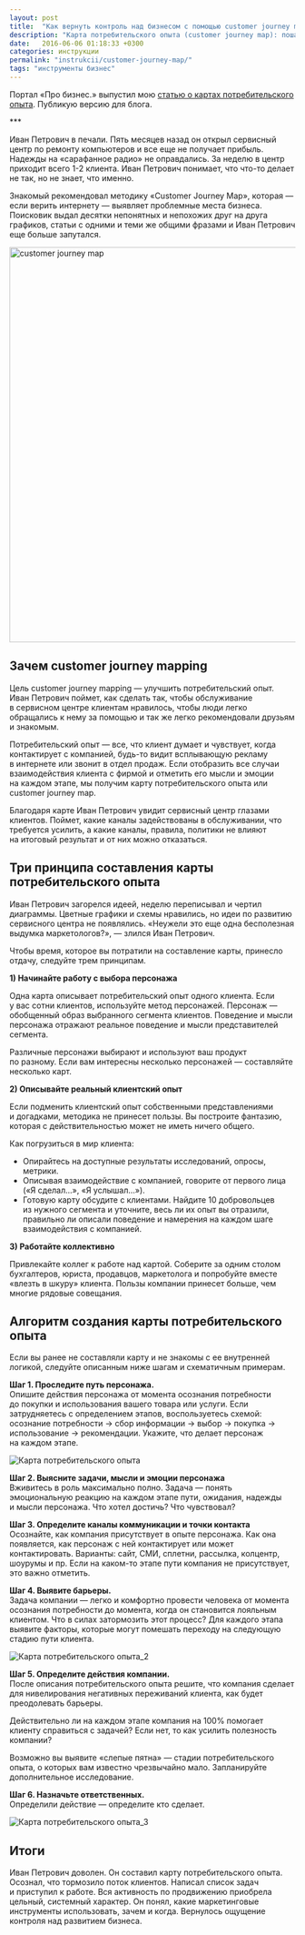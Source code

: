 ```yaml
---
layout: post
title:  "Как вернуть контроль над бизнесом с помощью customer journey map"
description: "Карта потребительского опыта (customer journey map): пошаговая инструкция по составлению и использованию."
date:   2016-06-06 01:18:33 +0300
categories: инструкции
permalink: "instrukcii/customer-journey-map/"
tags: "инструменты бизнес"
---
```


<p>Портал «Про бизнес.» выпустил мою <a href="http://probusiness.by/tech/2150-kak-vzglyanut-na-rabotu-kompanii-glazami-klientov-chtoby-povysit-prodazhi-metodika-customer-journey-mapping.html">статью о&nbsp;картах потребительского опыта</a>. Публикую версию для блога.</p><!--more-->
<p>***</p>
<p>Иван Петрович в&nbsp;печали. Пять месяцев назад он&nbsp;открыл сервисный центр по&nbsp;ремонту компьютеров и&nbsp;все еще не&nbsp;получает прибыль. Надежды на&nbsp;«сарафанное радио» не&nbsp;оправдались. За&nbsp;неделю в&nbsp;центр приходит всего <nobr>1-2 клиента.</nobr> Иван Петрович понимает, что что-то делает не&nbsp;так, но&nbsp;не&nbsp;знает, что именно.</p>
<p>Знакомый рекомендовал методику «Customer Journey Map», которая&nbsp;— если верить интернету&nbsp;— выявляет проблемные места бизнеса. Поисковик выдал десятки непонятных и&nbsp;непохожих друг на&nbsp;друга графиков, статьи с&nbsp;одними и&nbsp;теми&nbsp;же общими фразами и&nbsp;Иван Петрович еще больше запутался.</p>

<picture> <source srcset="/images/cjm4.webp" type="image/webp"> <img src="/images/cjm4.jpg" alt="customer journey map" width="695" height="695" /> </picture>


<h2>Зачем customer journey mapping</h2>
<p>Цель customer journey mapping&nbsp;— улучшить потребительский опыт. Иван Петрович поймет, как сделать так, чтобы обслуживание в&nbsp;сервисном центре клиентам нравилось, чтобы люди легко обращались к&nbsp;нему за&nbsp;помощью и&nbsp;так&nbsp;же легко рекомендовали друзьям и&nbsp;знакомым.</p>
<p>Потребительский опыт&nbsp;— все, что клиент думает и&nbsp;чувствует, когда контактирует с&nbsp;компанией, будь-то видит всплывающую рекламу в&nbsp;интернете или звонит в&nbsp;отдел продаж. Если отобразить все случаи взаимодействия клиента с&nbsp;фирмой и&nbsp;отметить его мысли и&nbsp;эмоции на&nbsp;каждом этапе, мы&nbsp;получим карту потребительского опыта или customer journey map.</p>
<p>Благодаря карте Иван Петрович увидит сервисный центр глазами клиентов. Поймет, какие каналы задействованы в&nbsp;обслуживании, что требуется усилить, а&nbsp;какие каналы, правила, политики не&nbsp;влияют на&nbsp;итоговый результат и&nbsp;от&nbsp;них можно отказаться.</p>
<h2>Три принципа составления карты потребительского опыта</h2>
<p>Иван Петрович загорелся идеей, неделю переписывал и&nbsp;чертил диаграммы. Цветные графики и&nbsp;схемы нравились, но&nbsp;идеи по&nbsp;развитию сервисного центра не&nbsp;появлялись. «Неужели это еще одна бесполезная выдумка маркетологов?»,&nbsp;— злился Иван Петрович. </p>

<p>Чтобы время, которое вы&nbsp;потратили на&nbsp;составление карты, принесло отдачу, следуйте трем принципам.</p>
<p><strong>1) Начинайте работу с&nbsp;выбора персонажа</strong></p>
<p>Одна карта описывает потребительский опыт одного клиента. Если у&nbsp;вас сотни клиентов, используйте метод персонажей. Персонаж&nbsp;— обобщенный образ выбранного сегмента клиентов. Поведение и&nbsp;мысли персонажа отражают реальное поведение и&nbsp;мысли представителей сегмента.</p>
<p>Различные персонажи выбирают и&nbsp;используют ваш продукт по&nbsp;разному. Если вам интересны несколько персонажей&nbsp;— составляйте несколько карт.</p>
<p><strong>2) Описывайте реальный клиентский опыт</strong></p>
<p>Если подменить клиентский опыт собственными представлениями и&nbsp;догадками, методика не&nbsp;принесет пользы. Вы&nbsp;построите фантазию, которая с&nbsp;действительностью может не&nbsp;иметь ничего общего.</p>
<p>Как погрузиться в&nbsp;мир клиента:</p>
<ul> 
<li>Опирайтесь на&nbsp;доступные результаты исследований, опросы, метрики.</li>
<li>Описывая взаимодействие с&nbsp;компанией, говорите от&nbsp;первого лица («Я&nbsp;сделал...», «Я&nbsp;услышал...»).</li>
<li>Готовую карту обсудите с&nbsp;клиентами. Найдите 10&nbsp;добровольцев из&nbsp;нужного сегмента и&nbsp;уточните, весь&nbsp;ли их&nbsp;опыт вы&nbsp;отразили, правильно&nbsp;ли описали поведение и&nbsp;намерения на&nbsp;каждом шаге взаимодействия с&nbsp;компанией.</li>
 </ul>
<p><strong>3) Работайте коллективно</strong></p>
<p>Привлекайте коллег к&nbsp;работе над картой. Соберите за&nbsp;одним столом бухгалтеров, юриста, продавцов, маркетолога и&nbsp;попробуйте вместе «влезть в&nbsp;шкуру» клиента. Пользы компании принесет больше, чем многие рядовые совещания.</p>
<h2>Алгоритм создания карты потребительского опыта</h2>
<p>Если вы&nbsp;ранее не&nbsp;составляли карту и&nbsp;не&nbsp;знакомы с&nbsp;ее&nbsp;внутренней логикой, следуйте описанным ниже шагам и&nbsp;схематичным примерам.</p>
<p><strong>Шаг&nbsp;1. Проследите путь персонажа.</strong><br/>
 Опишите действия персонажа от&nbsp;момента осознания потребности до&nbsp;покупки и&nbsp;использования вашего товара или услуги. Если затрудняетесь с&nbsp;определением этапов, воспользуетесь схемой: осознание потребности → сбор информации → выбор → покупка → использование → рекомендации. Укажите, что делает персонаж на&nbsp;каждом этапе. 
</p>
<picture> <source srcset="/images/cjm1.webp" type="image/webp"> <img src="/images/cjm1.jpg" alt="Карта потребительского опыта" /></picture>
<p><strong>Шаг&nbsp;2. Выясните задачи, мысли и&nbsp;эмоции персонажа</strong><br/>
 Вживитесь в&nbsp;роль максимально полно. Задача&nbsp;— понять эмоциональную реакцию на&nbsp;каждом этапе пути, ожидания, надежды и&nbsp;мысли персонажа. Что хотел достичь? Что чувствовал? 
</p>
<p><strong>Шаг&nbsp;3. Определите каналы коммуникации и&nbsp;точки контакта</strong><br/>
 Осознайте, как компания присутствует в&nbsp;опыте персонажа. Как она появляется, как персонаж с&nbsp;ней контактирует или может контактировать. Варианты: сайт, СМИ, сплетни, рассылка, колцентр, шоурумы и&nbsp;пр. Если на&nbsp;каком-то этапе пути компания не&nbsp;присутствует, это важно отметить. 
</p>
<p><strong>Шаг&nbsp;4. Выявите барьеры.</strong><br/>
 Задача компании&nbsp;— легко и&nbsp;комфортно провести человека от&nbsp;момента осознания потребности до&nbsp;момента, когда он&nbsp;становится лояльным клиентом. Что в&nbsp;силах затормозить этот процесс? Для каждого этапа выявите факторы, которые могут помешать переходу на&nbsp;следующую стадию пути клиента. 
</p>
<picture> <source srcset="/images/cjm2.webp" type="image/webp"> <img src="/images/cjm2.jpg" alt="Карта потребительского опыта_2" /></picture>
<p><strong>Шаг&nbsp;5. Определите действия компании.</strong><br/>
 После описания потребительского опыта решите, что компания сделает для нивелирования негативных переживаний клиента, как будет преодолевать барьеры. 
</p>
<p>Действительно&nbsp;ли на&nbsp;каждом этапе компания на&nbsp;100% помогает клиенту справиться с&nbsp;задачей? Если нет, то&nbsp;как усилить полезность компании?</p>
<p>Возможно вы&nbsp;выявите «слепые пятна»&nbsp;— стадии потребительского опыта, о&nbsp;которых вам известно чрезвычайно мало. Запланируйте дополнительное исследование.</p>
<p><strong>Шаг&nbsp;6. Назначьте ответственных.</strong><br/>
 Определили действие&nbsp;— определите кто сделает. 
</p>
<picture> <source srcset="/images/cjm3.webp" type="image/webp"> <img src="/images/cjm3.jpg" alt="Карта потребительского опыта_3" /></picture>
<h2>Итоги</h2>
<p>Иван Петрович доволен. Он&nbsp;составил карту потребительского опыта. Осознал, что тормозило поток клиентов. Написал список задач и&nbsp;приступил к&nbsp;работе. Вся активность по&nbsp;продвижению приобрела цельный, системный характер. Он&nbsp;понял, какие маркетинговые инструменты использовать, зачем и&nbsp;когда. Вернулось ощущение контроля над развитием бизнеса.</p>
